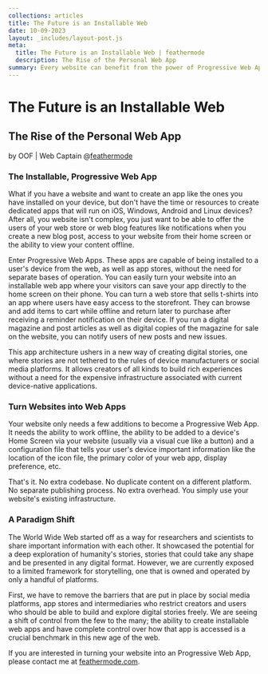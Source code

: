 ```yaml
---
collections: articles
title: The Future is an Installable Web
date: 10-09-2023
layout: _includes/layout-post.js
meta: 
  title: The Future is an Installable Web | feathermode
  description: The Rise of the Personal Web App
summary: Every website can benefit from the power of Progressive Web App technologies. Let's look at how websites turn into progressive and installable web apps and also why websites should move towards this architecture.
---
```


# The Future is an Installable Web
## The Rise of the Personal Web App
by OOF | Web Captain @<a href="https://feathermode.com" target="_blank" rel="noopener">feathermode</a>
				
### The Installable, Progressive Web App
What if you have a website and want to create an app like the ones you have installed on your device, but don't have the time or resources to create dedicated apps that will run on iOS, Windows, Android and Linux devices? After all, you website isn't complex, you just want to be able to offer the users of your web store or web blog features like notifications when you create a new blog post, access to your website from their home screen or the ability to view your content offline.

Enter Progressive Web Apps. These apps are capable of being installed to a user's device from the web, as well as app stores, without the need for separate bases of operation. You can easily turn your website into an installable web app where your visitors can save your app directly to the home screen on their phone. You can turn a web store that sells t-shirts into an app where users have easy access to the storefront. They can browse and add items to cart while offline and return later to purchase after receiving a reminder notification on their device. If you run a digital magazine and post articles as well as digital copies of the magazine for sale on the website, you can notify users of new posts and new issues.

This app architecture ushers in a new way of creating digital stories, one where stories are not tethered to the rules of device manufacturers or social media platforms. It allows creators of all kinds to build rich experiences without a need for the expensive infrastructure associated with current device-native applications.
					
### Turn Websites into Web Apps
Your website only needs a few additions to become a Progressive Web App. It needs the ability to work offline, the ability to be added to a device's Home Screen via your website (usually via a visual cue like a button) and a configuration file that tells your user's device important information like the location of the icon file, the primary color of your web app, display preference, etc.

That's it. No extra codebase. No duplicate content on a different platform. No separate publishing process. No extra overhead. You simply use your website's existing infrastructure.

### A Paradigm Shift
The World Wide Web started off as a way for researchers and scientists to share important information with each other. It showcased the potential for a deep exploration of humanity's stories, stories that could take any shape and be presented in any digital format. However, we are currently exposed to a limited framework for storytelling, one that is owned and operated by only a handful of platforms.

First, we have to remove the barriers that are put in place by social media platforms, app stores and intermediaries who restrict creators and users who should be able to build and explore digital stories freely. We are seeing a shift of control from the few to the many; the ability to create installable web apps and have complete control over how that app is accessed is a crucial benchmark in this new age of the web.

If you are interested in turning your website into an  Progressive Web App, please contact me at <a href="https://feathermode.com/#sign-up" target="_blank" rel="noopener">feathermode.com</a>.